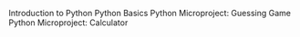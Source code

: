 Introduction to Python
Python Basics
Python Microproject: Guessing Game
Python Microproject: Calculator
